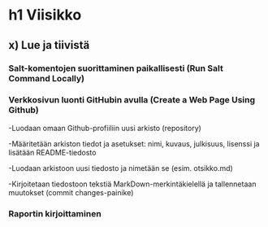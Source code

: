 # h1 Viisikko

## x) Lue ja tiivistä

### Salt-komentojen suorittaminen paikallisesti (Run Salt Command Locally)

### Verkkosivun luonti GitHubin avulla (Create a Web Page Using Github)
-Luodaan omaan Github-profiiliin uusi arkisto (repository)

-Määritetään arkiston tiedot ja asetukset: nimi, kuvaus, julkisuus, lisenssi ja lisätään README-tiedosto

-Luodaan arkistoon uusi tiedosto ja nimetään se (esim. otsikko.md)

-Kirjoitetaan tiedostoon tekstiä MarkDown-merkintäkielellä ja tallennetaan muutokset (commit changes-painike)

### Raportin kirjoittaminen

